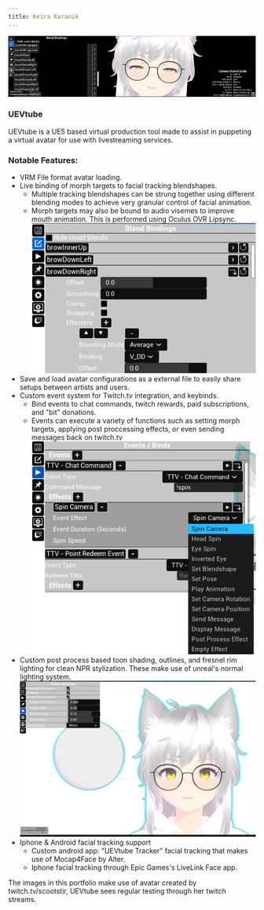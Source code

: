 ```yaml
---
title: Keira Karanik
---
```

![vtbnr](img/vtbbanner.png)
### UEVtube
UEVtube is a UE5 based virtual production tool made to assist in puppeting a virtual avatar for use with livestreaming services.
### Notable Features:
* VRM File format avatar loading.
* Live binding of morph targets to facial tracking blendshapes.
  * Multiple tracking blendshapes can be strung together using different blending modes to achieve very granular control of facial animation.
  * Morph targets may also be bound to audio visemes to improve mouth animation. This is performed using Oculus OVR Lipsync.
![vtbbindings](img/vtbBlendBindings.png)
* Save and load avatar configurations as a external file to easily share setups between artists and users.
* Custom event system for Twitch.tv integration, and keybinds.
  * Bind events to chat commands, twitch rewards, paid subscriptions, and "bit" donations.
  * Events can execute a variety of functions such as setting morph targets, applying post proccessing effects, or even sending messages back on twitch.tv
![vtbEvents](img/vtbEvents.png)
* Custom post process based toon shading, outlines, and fresnel rim lighting for clean NPR stylization. These make use of unreal's normal lighting system.
![vtbpic](img/vtbShader.png)
* Iphone & Android facial tracking support 
  * Custom android app: "UEVtube Tracker" facial tracking that makes use of Mocap4Face by Alter.
  * Iphone facial tracking through Epic Games's LiveLink Face app.

The images in this portfolio make use of avatar created by twitch.tv/scootstir, UEVtube sees regular testing through her twitch streams.